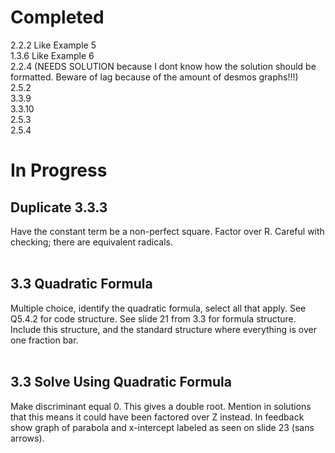 # Completed
2.2.2 Like Example 5<br/>
1.3.6 Like Example 6<br/>
2.2.4 (NEEDS SOLUTION because I dont know how the solution should be formatted. Beware of lag because of the amount of 
desmos graphs!!!)<br/>
2.5.2<br/>
3.3.9<br/>
3.3.10<br/>
2.5.3<br/>
2.5.4

# In Progress
## Duplicate 3.3.3
Have the constant term be a non-perfect square. Factor over R. Careful with checking; there are equivalent radicals.
<br/>
<br/>
## 3.3 Quadratic Formula
Multiple choice, identify the quadratic formula, select all that apply. See Q5.4.2 for code structure. See slide 21 from 3.3 
for formula structure. Include this structure, and the standard structure where everything is over one fraction bar.
<br/>
<br/>
## 3.3 Solve Using Quadratic Formula
Make discriminant equal 0. This gives a double root. Mention in solutions that this means it could have been factored 
over Z instead. In feedback show graph of parabola and x-intercept labeled as seen on slide 23 (sans arrows).
